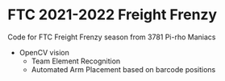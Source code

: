 # FTC 2021-2022 Freight Frenzy
Code for FTC Freight Frenzy season from 3781 Pi-rho Maniacs 
- OpenCV vision
  - Team Element Recognition
  - Automated Arm Placement based on barcode positions
